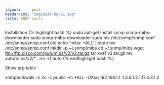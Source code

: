```yaml
---
layout:     post
header-img: "img/post-bg-01.jpg"
title: SNMP tools
---
```


Installation
{% highlight bash %}
sudo apt-get install snmp snmp-mibs-downloader
sudo snmp-mibs-downloader
sudo mv /etc/snmp/snmp.conf /etc/snmp/snmp.conf.old
echo 'mibs: +ALL' | sudo tee /etc/snmp/snmp.conf
mkdir -p ~/.snmp/mibs
cd ~/.snmp/mibs
wget ftp://ftp.cisco.com/pub/mibs/v2/v2.tar.gz
tar xvzf v2.tar.gz
mv auto/mibs/v2/* .
rm -rf auto
{% endhighlight bash %}


Show arp table

snmpbulkwalk -v 2c -c public -m +ALL -OXsq  192.168.1.1 .1.3.6.1.2.1.17.4.3.1.2
